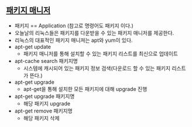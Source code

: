 ## [패키지 매니저](https://opentutorials.org/course/2598/14180)

* 패키지 == Application (참고로 명령어도 패키지 이다.)
* 오늘날의 리눅스들은 패키지를 다운받을 수 있는 패키지 매니저를 제공한다.
* 리눅스의 대표적인 패키지 매니져는 apt와 yum이 있다.
* apt-get update 
    * 패키지 매니저를 통해 설치할 수 있는 패키지 리스트를 최신으로 업데이트
* apt-cache search 패키지명
    * 시스템에 캐시되어 있는 패키지 정보 검색(다운로드 할 수 있는 패키지 리스트가 뜬다.)
* apt-get upgrade
    * apt-get을 통해 설치한 모든 패키지에 대해 upgrade 진행
* apt-get upgrade 패키지명
    * 해당 패키지 upgrade
* apt-get remove 패키지명
    * 해당 패키지 삭제